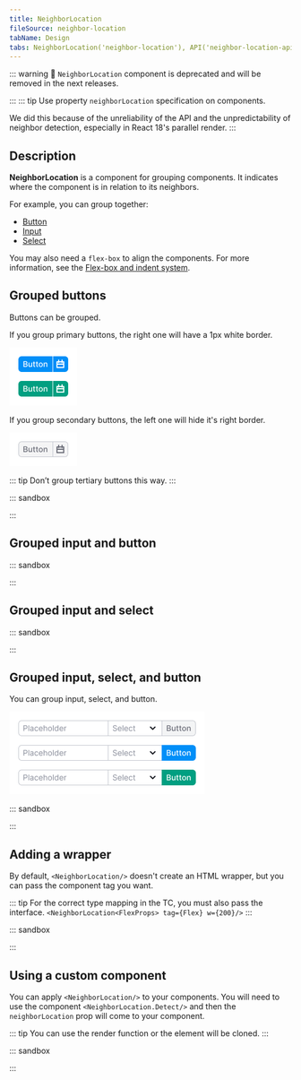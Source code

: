 ```yaml
---
title: NeighborLocation
fileSource: neighbor-location
tabName: Design
tabs: NeighborLocation('neighbor-location'), API('neighbor-location-api'), Changelog('neighbor-location-changelog')
---
```


::: warning
:rotating_light: `NeighborLocation` component is deprecated and will be removed in the next releases.

:::
::: tip
Use property `neighborLocation` specification on components.

We did this because of the unreliability of the API and the unpredictability of neighbor detection, especially in
React 18's parallel render.
:::

## Description

**NeighborLocation** is a component for grouping components. It indicates where the component is in relation to its
neighbors.

For example, you can group together:

- [Button](/components/button/)
- [Input](/components/input/)
- [Select](/components/select)

You may also need a `flex-box` to align the components. For more information, see
the [Flex-box and indent system](/layout/box-system/).

## Grouped buttons

Buttons can be grouped.

If you group primary buttons, the right one will have a 1px white border.

![](static/primary-buttons-group.png)

If you group secondary buttons, the left one will hide it's right border.

![](static/secondary-buttons-group.png)

::: tip
Don’t group tertiary buttons this way.
:::

::: sandbox

<script lang="tsx">
import React from 'react';
import Button from '@semcore/ui/button';
import Divider from '@semcore/ui/divider';
import { Flex } from '@semcore/ui/flex-box';
import NeighborLocation from '@semcore/ui/neighbor-location';

const Demo = () => {
  return (
    <>
      <Flex>
        <Button neighborLocation='right'>left</Button>
        <Button neighborLocation='both'>center</Button>
        <Button neighborLocation='left'>right</Button>
      </Flex>
      <Divider my={4} />
      {/* NeighborLocation is DEPRECATED */}
      <NeighborLocation>
        <Button>left</Button>
        <Button>center</Button>
        <Button>right</Button>
      </NeighborLocation>
    </>
  );
};


</script>

:::

## Grouped input and button

::: sandbox

<script lang="tsx">
//https://github.com/semrush/intergalactic/tree/master/website/docs/utils/neighbor-location/examples/neighbor-location-input.tsx
import React from 'react';
import Input from '@semcore/ui/input';
import Button from '@semcore/ui/button';
import { Flex } from '@semcore/ui/flex-box';

const Demo = () => {
  return (
    <>
      <Flex mb={4}>
        <Input neighborLocation='right' w={200}>
          <Input.Value placeholder='Placeholder' />
        </Input>
        <Button neighborLocation='left'>Button</Button>
      </Flex>
      <Flex mb={4}>
        <Input neighborLocation='right' w={200}>
          <Input.Value placeholder='Placeholder' />
        </Input>
        <Button neighborLocation='left' use='primary'>
          Button
        </Button>
      </Flex>
      <Flex>
        <Input neighborLocation='right' w={200}>
          <Input.Value placeholder='Placeholder' />
        </Input>
        <Button neighborLocation='left' use='primary' theme='success'>
          Button
        </Button>
      </Flex>
    </>
  );
};


</script>

:::

## Grouped input and select

::: sandbox

<script lang="tsx">
import React from 'react';
import Input from '@semcore/ui/input';
import Select from '@semcore/ui/select';
import { Flex } from '@semcore/ui/flex-box';

const Demo = () => {
  return (
    <Flex>
      <Input neighborLocation='right' w={200}>
        <Input.Value placeholder='Placeholder' />
      </Input>
      <Select
        neighborLocation='left'
        options={[
          { value: 'Option 1', children: 'Option 1' },
          { value: 'Option 2', children: 'Option 2' },
        ]}
      />
    </Flex>
  );
};


</script>

:::

## Grouped input, select, and button

You can group input, select, and button.

![](static/combo.png)

::: sandbox

<script lang="tsx">
import React from 'react';
import Input from '@semcore/ui/input';
import Select from '@semcore/ui/select';
import Button from '@semcore/ui/button';
import { Flex } from '@semcore/ui/flex-box';

const Demo = () => {
  return (
    <Flex>
      <Input neighborLocation='right' w={200}>
        <Input.Value placeholder='Placeholder' />
      </Input>
      <Select
        neighborLocation='both'
        options={[
          { value: 'Option 1', children: 'Option 1' },
          { value: 'Option 2', children: 'Option 2' },
        ]}
      />
      <Button neighborLocation='left' use='primary'>
        Button
      </Button>
    </Flex>
  );
};


</script>

:::

## Adding a wrapper

By default, `<NeighborLocation/>` doesn't create an HTML wrapper, but you can pass the component tag you want.

::: tip
For the correct type mapping in the TC, you must also pass the interface.
`<NeighborLocation<FlexProps> tag={Flex} w={200}/>`
:::

::: sandbox

<script lang="tsx">
import React from 'react';
import Button from '@semcore/ui/button';
import { Flex } from '@semcore/ui/flex-box';
import NeighborLocation from '@semcore/ui/neighbor-location';

const Demo = () => {
  return (
    <>
      <NeighborLocation tag={Flex} mb={4}>
        <Button use='primary'>left</Button>
        <Button use='primary'>center</Button>
        <Button use='primary'>right</Button>
      </NeighborLocation>
      <NeighborLocation tag={Flex}>
        <Button>left</Button>
        <Button>center</Button>
        <Button>right</Button>
      </NeighborLocation>
    </>
  );
};


</script>

:::

## Using a custom component

You can apply `<NeighborLocation/>` to your components. You will need to use the component `<NeighborLocation.Detect/>`
and
then the `neighborLocation` prop will come to your component.

::: tip
You can use the render function or the element will be cloned.
:::

::: sandbox

<script lang="tsx">
import React from 'react';
import NeighborLocation from '@semcore/ui/neighbor-location';

const CustomComponent: React.FC<{ neighborLocation?: string }> = ({ neighborLocation }) => {
  return <span>{neighborLocation}</span>;
};

const Demo = () => {
  return (
    <NeighborLocation>
      <NeighborLocation.Detect>
        {(neighborLocation) => <span>{neighborLocation}</span>}
      </NeighborLocation.Detect>
      <NeighborLocation.Detect>
        {(neighborLocation) => <span> | {neighborLocation} | </span>}
      </NeighborLocation.Detect>
      <NeighborLocation.Detect>
        <CustomComponent />
      </NeighborLocation.Detect>
    </NeighborLocation>
  );
};


</script>

:::

